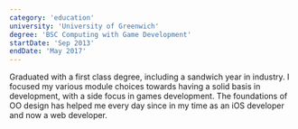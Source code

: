```yaml
---
category: 'education'
university: 'University of Greenwich'
degree: 'BSC Computing with Game Development'
startDate: 'Sep 2013'
endDate: 'May 2017'
---
```


Graduated with a first class degree, including a sandwich year in industry. 
I focused my various module choices towards having a solid basis in development, with a side focus in games development.
The foundations of OO design has helped me every day since in my time as an iOS developer and now a web developer. 